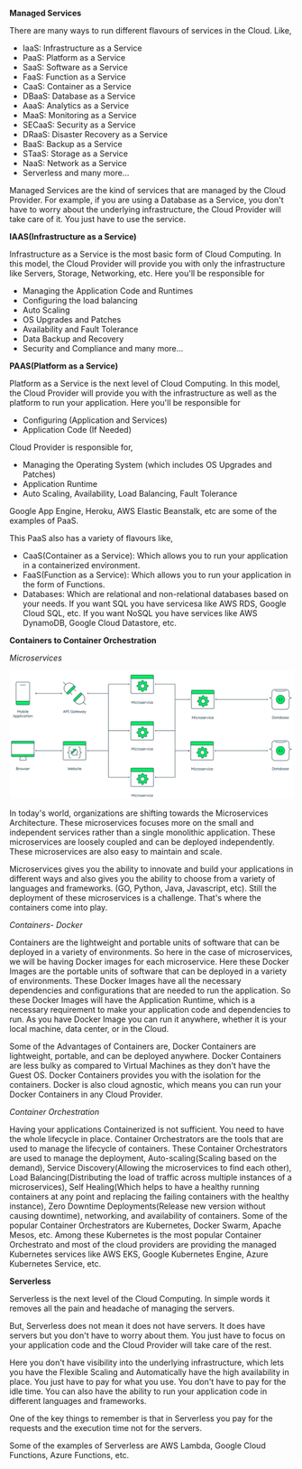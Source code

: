 **Managed Services**

There are many ways to run different flavours of services in the Cloud. Like,

- IaaS: Infrastructure as a Service
- PaaS: Platform as a Service
- SaaS: Software as a Service
- FaaS: Function as a Service
- CaaS: Container as a Service
- DBaaS: Database as a Service
- AaaS: Analytics as a Service
- MaaS: Monitoring as a Service
- SECaaS: Security as a Service
- DRaaS: Disaster Recovery as a Service
- BaaS: Backup as a Service
- STaaS: Storage as a Service
- NaaS: Network as a Service
- Serverless
and many more...

Managed Services are the kind of services that are managed by the Cloud Provider. For example, if you are using a Database as a Service, you don't have to worry about the underlying infrastructure, the Cloud Provider will take care of it. You just have to use the service.

**IAAS(Infrastructure as a Service)**

Infrastructure as a Service is the most basic form of Cloud Computing. In this model, the Cloud Provider will provide you with only the infrastructure like Servers, Storage, Networking, etc. Here you'll be responsible for

- Managing the Application Code and Runtimes
- Configuring the load balancing
- Auto Scaling
- OS Upgrades and Patches
- Availability and Fault Tolerance
- Data Backup and Recovery
- Security and Compliance
and many more...

**PAAS(Platform as a Service)**

Platform as a Service is the next level of Cloud Computing. In this model, the Cloud Provider will provide you with the infrastructure as well as the platform to run your application. Here you'll be responsible for

- Configuring (Application and Services)
- Application Code (If Needed)

Cloud Provider is responsible for,

- Managing the Operating System (which includes OS Upgrades and Patches)
- Application Runtime
- Auto Scaling, Availability, Load Balancing, Fault Tolerance

Google App Engine, Heroku, AWS Elastic Beanstalk, etc are some of the examples of PaaS.

This PaaS also has a variety of flavours like,

- CaaS(Container as a Service): Which allows you to run your application in a containerized environment.
- FaaS(Function as a Service): Which allows you to run your application in the form of Functions.
- Databases: Which are relational and non-relational databases based on your needs. If you want SQL you have servicesa like AWS RDS, Google Cloud SQL, etc. If you want NoSQL you have services like AWS DynamoDB, Google Cloud Datastore, etc.

**Containers to Container Orchestration**

*Microservices*

![Microservices](https://github.com/cloud-devops-enthusiast/Google-Cloud-Platform_Cloud-Digital-Leader_Certification-Exam-Preparation/blob/da340737270ff132dbd8535f9c670df1ddf8a4aa/Images/l58obbmefqxrq8l81-microservices.png)

In today's world, organizations are shifting towards the Microservices Architecture. These microservices focuses more on the small and independent services rather than a single monolithic application. These microservices are loosely coupled and can be deployed independently. These microservices are also easy to maintain and scale.

Microservices gives you the ability to innovate and build your applications in different ways and also gives you the ability to choose from a variety of languages and frameworks. (GO, Python, Java, Javascript, etc). Still the deployment of these microservices is a challenge. That's where the containers come into play.

*Containers- Docker*

Containers are the lightweight and portable units of software that can be deployed in a variety of environments. So here in the case of microservices, we will be having Docker images for each microservice. Here these Docker Images are the portable units of software that can be deployed in a variety of environments. These Docker Images have all the necessary dependencies and configurations that are needed to run the application. So these Docker Images will have the Application Runtime, which is a necessary requirement to make your application code and dependencies to run. As you have Docker Image you can run it anywhere, whether it is your local machine, data center, or in the Cloud.

Some of the Advantages of Containers are, Docker Containers are lightweight, portable, and can be deployed anywhere. Docker Containers are less bulky as compared to Virtual Machines as they don't have the Guest OS. Docker Containers provides you with the isolation for the containers. Docker is also cloud agnostic, which means you can run your Docker Containers in any Cloud Provider.

*Container Orchestration*

Having your applications Containerized is not sufficient. You need to have the whole lifecycle in place. Container Orchestrators are the tools that are used to manage the lifecycle of containers. These Container Orchestrators are used to manage the deployment, Auto-scaling(Scaling based on the demand), Service Discovery(Allowing the microservices to find each other), Load Balancing(Distributing the load of traffic across multiple instances of a microservices), Self Healing(Which helps to have a healthy running containers at any point and replacing the failing containers with the healthy instance), Zero Downtime Deployments(Release new version without causing downtime), networking, and availability of containers. Some of the popular Container Orchestrators are Kubernetes, Docker Swarm, Apache Mesos, etc. Among these Kubernetes is the most popular Container Orchestrato and most of the cloud providers are providing the managed Kubernetes services like AWS EKS, Google Kubernetes Engine, Azure Kubernetes Service, etc.

**Serverless**

Serverless is the next level of the Cloud Computing. In simple words it removes all the pain and headache of managing the servers.

But, Serverless does not mean it does not have servers. It does have servers but you don't have to worry about them. You just have to focus on your application code and the Cloud Provider will take care of the rest.

Here you don't have visibility into the underlying infrastructure, which lets you have the Flexible Scaling and Automatically have the high availability in place. You just have to pay for what you use. You don't have to pay for the idle time. You can also have the ability to run your application code in different languages and frameworks.

One of the key things to remember is that in Serverless you pay for the requests and the execution time not for the servers.

Some of the examples of Serverless are AWS Lambda, Google Cloud Functions, Azure Functions, etc.

